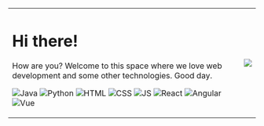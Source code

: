 <table>
<tr>
<td>

# Hi there!
How are you? Welcome to this space where we love web development and some other technologies. Good day.

![Java](https://img.shields.io/badge/Java-ED8B00?style=for-the-badge&logo=java&logoColor=white)
![Python](https://img.shields.io/badge/Python-3776AB?style=for-the-badge&logo=python&logoColor=white)
![HTML](https://img.shields.io/badge/HTML5-E34F26?style=for-the-badge&logo=html5&logoColor=white)
![CSS](https://img.shields.io/badge/CSS3-1572B6?style=for-the-badge&logo=css3&logoColor=white)
![JS](https://img.shields.io/badge/JavaScript-F7DF1E?style=for-the-badge&logo=javascript&logoColor=black)
![React](https://img.shields.io/badge/React-20232A?style=for-the-badge&logo=react&logoColor=61DAFB)
![Angular](https://img.shields.io/badge/Angular-1360bb?style=for-the-badge&logo=angular&logoColor=c3002f)
![Vue](https://img.shields.io/badge/-Vue-4fc08d?style=for-the-badge&logo=vuedotjs&logoColor=fff)

</td>
<td>
  <img src="https://media.giphy.com/media/3ov9k1173PdfJWRsoE/giphy.gif">
</td>
</tr>
</table>
